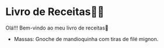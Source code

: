 # Livro de Receitas:man_cook:

Olá!!! Bem-vindo ao meu livro de receitas:wave:

- Massas: Gnoche de mandioquinha com tiras de filé mignon.
